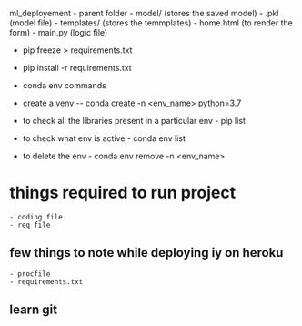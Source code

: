 ml_deployement - parent folder
    - model/ (stores the saved model)
        - .pkl (model file)
    - templates/ (stores the temmplates)
        - home.html (to render the form)
    - main.py (logic file)

- pip freeze > requirements.txt

- pip install -r requirements.txt


- conda env commands

- create a venv -- conda create -n <env_name> python=3.7

- to check all the libraries present in a particular env - pip list

- to check what env is active - conda env list

- to delete the env - conda env remove -n <env_name>

# things required to run project
    - coding file
    - req file


## few things to note while deploying iy on heroku
    - procfile
    - requirements.txt

## learn git

## 